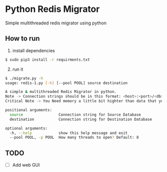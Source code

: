 # Python Redis Migrator
Simple multithreaded redis migrator using python
## How to run
1. install dependencies 
```bash
$ sudo pip3 install -r requirments.txt
```
2. run it
```bash
$ ./migrate.py -h
usage: redis-1.py [-h] [--pool POOL] source destination

A simple & multithreaded Redis Migrator in python.
Note -> Connection strings should be in this format: <host>:<port>/<db>
Critical Note -> You Need memory a little bit highter than data that you want to transfer (You Will not lose your data)

positional arguments:
  source                Connection string for Source Database
  destination           Connection string for Destination Database

optional arguments:
  -h, --help            show this help message and exit
  --pool POOL, -p POOL  How many threads to open? Default: 8
```

## TODO
- [ ] Add web GUI
